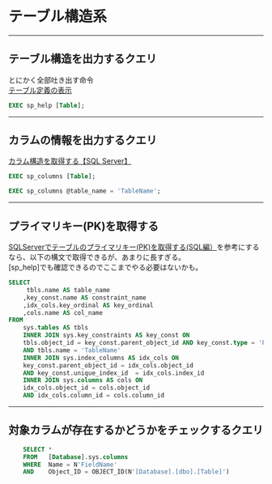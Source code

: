 # テーブル構造系

---

## テーブル構造を出力するクエリ

とにかく全部吐き出す命令  
[テーブル定義の表示](https://docs.microsoft.com/ja-jp/sql/relational-databases/tables/view-the-table-definition?view=sql-server-ver16)  

``` sql
EXEC sp_help [Table];
```

---

## カラムの情報を出力するクエリ

[カラム構造を取得する【SQL Server】](https://kojimanotech.com/2020/09/13/252/)  

``` sql
EXEC sp_columns [Table];

EXEC sp_columns @table_name = 'TableName';
```

---

## プライマリキー(PK)を取得する

[SQLServerでテーブルのプライマリキー(PK)を取得する(SQL編）](https://lightgauge.net/database/sqlserver/3697/)を参考にするなら、以下の構文で取得できるが、あまりに長すぎる。  
[sp_help]でも確認できるのでここまでやる必要はないかも。  

``` sql
SELECT
     tbls.name AS table_name
    ,key_const.name AS constraint_name
    ,idx_cols.key_ordinal AS key_ordinal
    ,cols.name AS col_name
FROM
    sys.tables AS tbls
    INNER JOIN sys.key_constraints AS key_const ON
    tbls.object_id = key_const.parent_object_id AND key_const.type = 'PK'
    AND tbls.name = 'TableName'
    INNER JOIN sys.index_columns AS idx_cols ON
    key_const.parent_object_id = idx_cols.object_id
    AND key_const.unique_index_id  = idx_cols.index_id
    INNER JOIN sys.columns AS cols ON
    idx_cols.object_id = cols.object_id
    AND idx_cols.column_id = cols.column_id
```

---

## 対象カラムが存在するかどうかをチェックするクエリ

``` SQL
    SELECT *
    FROM   [Database].sys.columns
    WHERE  Name = N'FieldName'
    AND    Object_ID = OBJECT_ID(N'[Database].[dbo].[Table]')
```
